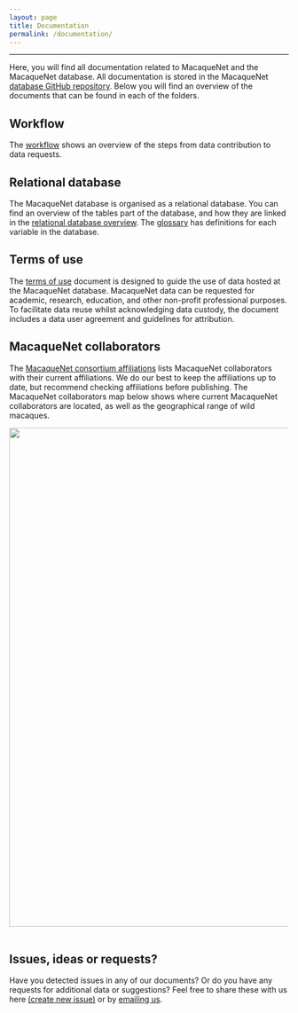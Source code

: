 ```yaml
---
layout: page
title: Documentation
permalink: /documentation/
---
```

***
Here, you will find all documentation related to MacaqueNet and the MacaqueNet database. All documentation is stored in the MacaqueNet <a href="https://github.com/MacaqueNet/database" target="_blank">database GitHub repository</a>.
Below you will find an overview of the documents that can be found in each of the folders.

## Workflow
The <a href="https://github.com/MacaqueNet/database/blob/main/MacaqueNet%20workflow.pdf" target="_blank">workflow</a> shows an overview of the steps from data contribution to data requests.

## Relational database
The MacaqueNet database is organised as a relational database. You can find an overview of the tables part of the database, and how they are linked in the <a href="https://github.com/MacaqueNet/database/blob/main/MacaqueNet%20relational%20database%20overview.pdf" target="_blank">relational database overview</a>. The <a href="https://github.com/MacaqueNet/database/blob/main/MacaqueNet%20glossary.pdf" target="_blank">glossary</a> has definitions for each variable in the database.

## Terms of use
The <a href="https://github.com/MacaqueNet/database/blob/main/MacaqueNet%20terms%20of%20use.pdf" target="_blank">terms of use</a> document is designed to guide the use of data hosted at the MacaqueNet database. MacaqueNet data can be requested for academic, research, education, and other non-profit professional purposes. To facilitate data reuse whilst acknowledging data custody, the document includes a data user agreement and guidelines for attribution.

## MacaqueNet collaborators
The <a href="https://github.com/MacaqueNet/database/blob/main/MacaqueNet%20consortium%20affiliations.pdf" target="_blank">MacaqueNet consortium affiliations</a> lists MacaqueNet collaborators with their current affiliations. We do our best to keep the affiliations up to date, but recommend checking affiliations before publishing. The MacaqueNet collaborators map below shows where current MacaqueNet collaborators are located, as well as the geographical range of wild macaques.
<div style="text-align:center"><img class="image" src="/assets/images/macaquenet_collaborator_map.png" width="900px"/></div><br/>

## Issues, ideas or requests?
Have you detected issues in any of our documents? Or do you have any requests for additional data or suggestions? Feel free to share these with us here <a href="https://github.com/MacaqueNet/database/issues/new/choose" target="_blank">(create new issue)</a> or by <a href="MacaqueNet@gmail.com" target="_blank">emailing us</a>.








